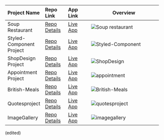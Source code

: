 
<table class="table">
  <thead>
    <tr>
      <th align="left" width="15%">Project Name</th>
      <th align="left" width="15%">Repo Link</th>
      <th align="left" width="15%">App Link</th>
      <th align="center">Overview</th>
    </tr>
  </thead>
  <tbody>
     <tr>
      <td>Soup Restaurant</td></td>
      <td><a href="https://github.com/mbozkayaGitHub/Soup_Restaurant" target="_blank">Repo Details</td>
      <td><a href="https://vercel.com/mbozkayagithub/soup-restaurant" target="_blank">Live App</td>
      <td><img src="https://user-images.githubusercontent.com/119006810/232289080-408308e3-ba89-46a4-b29c-fb55cb1eb3aa.gif" alt="Soup restaurant"></td>
    </tr>
     <tr>
      <td>Styled-Component Project</td></td>
      <td><a href="https://github.com/mbozkayaGitHub/Styledcomponentproject" target="_blank">Repo Details</td>
      <td><a href="https://styledcomponentproject.vercel.app/" target="_blank">Live App</td>
      <td><img src="https://github.com/mbozkayaGitHub/React-Project/assets/119006810/c22ee6d4-3cbd-40d3-aae7-1273c2d96f63" alt="Styled-Component"></td>
       </tr>
     <tr>
      <td>ShopDesign Project</td></td>
      <td><a href="https://github.com/mbozkayaGitHub/ShopDesignReactRouter/tree/master" target="_blank">Repo Details</td>
      <td><a href="https://shop-design-react-router.vercel.app/" target="_blank">Live App</td>
      <td><img src="https://github.com/mbozkayaGitHub/React-Project/assets/119006810/73fc8bb8-8505-44ae-8ea0-5fdc4b353843" alt="ShopDesign"></td>
       </tr>
     <tr>
      <td>Appointment Project</td></td>
      <td><a href="https://github.com/mbozkayaGitHub/Appoinment-project" target="_blank">Repo Details</td>
      <td><a href="https://appoinment-project.vercel.app/" target="_blank">Live App</td>
      <td><img src="https://github.com/mbozkayaGitHub/React-Project/assets/119006810/a068774e-4e18-4826-b058-703fa39e620d" alt="appointment"></td>
       </tr>
     <tr>
      <td>British-Meals</td></td>
      <td><a href="https://github.com/mbozkayaGitHub/British-Meals" target="_blank">Repo Details</td>
      <td><a href="https://vercel.com/mbozkayagithub/british-meals" target="_blank">Live App</td>
      <td><img src="https://github.com/mbozkayaGitHub/React-Project/assets/119006810/f851b7bf-de4b-48cf-980b-e5cace80a106" alt="British-Meals"></td>
       </tr>
     <tr>
      <td>Quotesproject</td></td>
      <td><a href="https://github.com/mbozkayaGitHub/quotesproject" target="_blank">Repo Details</td>
      <td><a href="https://vercel.com/mbozkayagithub/quotesproject" target="_blank">Live App</td>
      <td><img src="https://github.com/mbozkayaGitHub/React-Project/assets/119006810/4423bff0-3db7-4bf5-b08b-658b5222aabe" alt="quotesproject"></td>
       </tr>
     <tr>
      <td>ImageGallery</td></td>
      <td><a href="https://github.com/mbozkayaGitHub/imagegallery" target="_blank">Repo Details</td>
      <td><a href="https://imagegallery-alpha.vercel.app/" target="_blank">Live App</td>
      <td><img src="https://github.com/mbozkayaGitHub/React-Project/assets/119006810/89dffb32-ab31-4083-9bdf-4fbce458c1fd" alt="imagegallery"></td>
       </tr>
  </tbody>
</table> (edited) 
